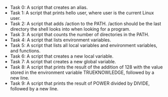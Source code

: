 * Task 0: A script that creates an alias.
* Task 1: A script that prints hello user, where user is the current Linux user.
* Task 2: A script that adds /action to the PATH. /action should be the last directory the shell looks into when looking for a              program.
* Task 3: A script that counts the number of directories in the PATH.
* Task 4: A script that lists environment variables.
* Task 5: A script that lists all local variables and environment variables, and functions.
* Task 6: A script that creates a new local variable.
* Task 7: A script that creates a new global variable.
* Task 8: A script that prints the result of the addition of 128 with the value stored in the environment variable 
          TRUEKNOWLEDGE, followed by a new line.
* Task 9: A script that prints the result of POWER divided by DIVIDE, followed by a new line.
